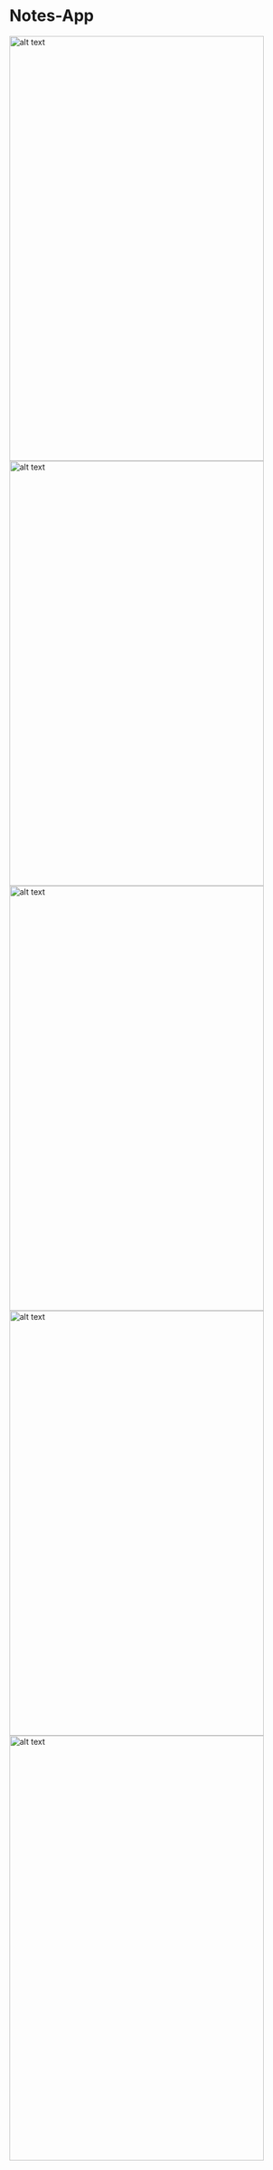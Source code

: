 # Notes-App

<img src="noteimg1.jpeg" alt="alt text" width="450" height="750">
<img src="noteimg2.jpeg" alt="alt text" width="450" height="750">
<img src="noteimg3.jpeg" alt="alt text" width="450" height="750">
<img src="noteimg4.jpeg" alt="alt text" width="450" height="750">
<img src="noteimg5.jpeg" alt="alt text" width="450" height="750">
